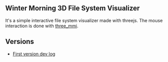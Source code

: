 ## Winter Morning 3D File System Visualizer
It's a simple interactive file system visualizer made with threejs.
The mouse interaction is done with [three_mmi](https://github.com/danielblagy/three_mmi).
## Versions
- [First version dev log](https://youtu.be/AFXdRQw8cRw)